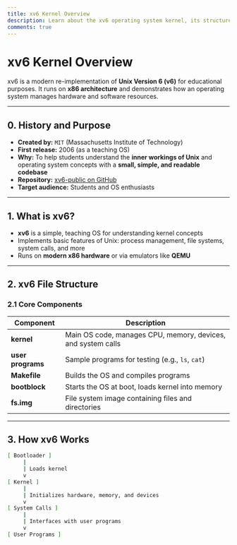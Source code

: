 ```yaml
---
title: xv6 Kernel Overview
description: Learn about the xv6 operating system kernel, its structure, history, and key concepts.
comments: true
---
```


# xv6 Kernel Overview

xv6 is a modern re-implementation of **Unix Version 6 (v6)** for educational purposes. It runs on **x86 architecture** and demonstrates how an operating system manages hardware and software resources.

---

## 0. History and Purpose

- **Created by:** `MIT` (Massachusetts Institute of Technology)
- **First release:** 2006 (as a teaching OS)
- **Why:** To help students understand the **inner workings of Unix** and operating system concepts with a **small, simple, and readable codebase**
- **Repository:** [xv6-public on GitHub](https://github.com/mit-pdos/xv6-public)
- **Target audience:** Students and OS enthusiasts

---

## 1. What is xv6?

- **xv6** is a simple, teaching OS for understanding kernel concepts
- Implements basic features of Unix: process management, file systems, system calls, and more
- Runs on **modern x86 hardware** or via emulators like **QEMU**

---

## 2. xv6 File Structure

### 2.1 Core Components

| Component         | Description                                                  |
| ----------------- | ------------------------------------------------------------ |
| **kernel**        | Main OS code, manages CPU, memory, devices, and system calls |
| **user programs** | Sample programs for testing (e.g., `ls`, `cat`)              |
| **Makefile**      | Builds the OS and compiles programs                          |
| **bootblock**     | Starts the OS at boot, loads kernel into memory              |
| **fs.img**        | File system image containing files and directories           |

---

## 3. How xv6 Works

```bash
[ Bootloader ]
     |
     | Loads kernel
     v
[ Kernel ]
     |
     | Initializes hardware, memory, and devices
     v
[ System Calls ]
     |
     | Interfaces with user programs
     v
[ User Programs ]

```
